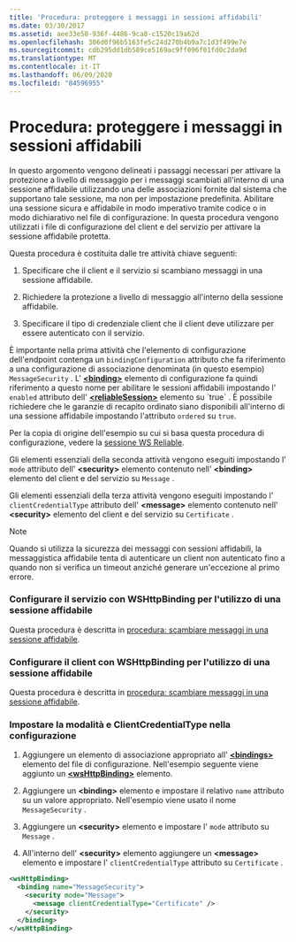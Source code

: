 ```yaml
---
title: 'Procedura: proteggere i messaggi in sessioni affidabili'
ms.date: 03/30/2017
ms.assetid: aee33e50-936f-4486-9ca8-c1520c19a62d
ms.openlocfilehash: 306d0f96b5163fe5c24d270b4b9a7c1d3f499e7e
ms.sourcegitcommit: cdb295dd1db589ce5169ac9ff096f01fd0c2da9d
ms.translationtype: MT
ms.contentlocale: it-IT
ms.lasthandoff: 06/09/2020
ms.locfileid: "84596955"
---
```

# <a name="how-to-secure-messages-within-reliable-sessions"></a>Procedura: proteggere i messaggi in sessioni affidabili

In questo argomento vengono delineati i passaggi necessari per attivare la protezione a livello di messaggio per i messaggi scambiati all'interno di una sessione affidabile utilizzando una delle associazioni fornite dal sistema che supportano tale sessione, ma non per impostazione predefinita. Abilitare una sessione sicura e affidabile in modo imperativo tramite codice o in modo dichiarativo nel file di configurazione. In questa procedura vengono utilizzati i file di configurazione del client e del servizio per attivare la sessione affidabile protetta.

Questa procedura è costituita dalle tre attività chiave seguenti:

1. Specificare che il client e il servizio si scambiano messaggi in una sessione affidabile.

1. Richiedere la protezione a livello di messaggio all'interno della sessione affidabile.

1. Specificare il tipo di credenziale client che il client deve utilizzare per essere autenticato con il servizio.

È importante nella prima attività che l'elemento di configurazione dell'endpoint contenga un `bindingConfiguration` attributo che fa riferimento a una configurazione di associazione denominata (in questo esempio) `MessageSecurity` . L' [**\<binding>**](../../configure-apps/file-schema/wcf/bindings.md) elemento di configurazione fa quindi riferimento a questo nome per abilitare le sessioni affidabili impostando l' `enabled` attributo dell' [**\<reliableSession>**](https://docs.microsoft.com/previous-versions/ms731375(v=vs.90)) elemento su `true` . È possibile richiedere che le garanzie di recapito ordinato siano disponibili all'interno di una sessione affidabile impostando l'attributo `ordered` su `true`.

Per la copia di origine dell'esempio su cui si basa questa procedura di configurazione, vedere la [sessione WS Reliable](../samples/ws-reliable-session.md).

Gli elementi essenziali della seconda attività vengono eseguiti impostando l' `mode` attributo dell' **\<security>** elemento contenuto nell' **\<binding>** elemento del client e del servizio su `Message` .

Gli elementi essenziali della terza attività vengono eseguiti impostando l' `clientCredentialType` attributo dell' **\<message>** elemento contenuto nell' **\<security>** elemento del client e del servizio su `Certificate` .

> [!NOTE]
> Quando si utilizza la sicurezza dei messaggi con sessioni affidabili, la messaggistica affidabile tenta di autenticare un client non autenticato fino a quando non si verifica un timeout anziché generare un'eccezione al primo errore.

### <a name="configure-the-service-with-a-wshttpbinding-to-use-a-reliable-session"></a>Configurare il servizio con WSHttpBinding per l'utilizzo di una sessione affidabile

Questa procedura è descritta in [procedura: scambiare messaggi in una sessione affidabile](how-to-exchange-messages-within-a-reliable-session.md).

### <a name="configure-the-client-with-a-wshttpbinding-to-use-a-reliable-session"></a>Configurare il client con WSHttpBinding per l'utilizzo di una sessione affidabile

Questa procedura è descritta in [procedura: scambiare messaggi in una sessione affidabile](how-to-exchange-messages-within-a-reliable-session.md).

### <a name="set-the-mode-and-clientcredentialtype-in-configuration"></a>Impostare la modalità e ClientCredentialType nella configurazione

1. Aggiungere un elemento di associazione appropriato all' [**\<bindings>**](../../configure-apps/file-schema/wcf/bindings.md) elemento del file di configurazione. Nell'esempio seguente viene aggiunto un [**\<wsHttpBinding>**](../../configure-apps/file-schema/wcf/wshttpbinding.md) elemento.

1. Aggiungere un **\<binding>** elemento e impostare il relativo `name` attributo su un valore appropriato. Nell'esempio viene usato il nome `MessageSecurity` .

1. Aggiungere un **\<security>** elemento e impostare l' `mode` attributo su `Message` .

1. All'interno dell' **\<security>** elemento aggiungere un **\<message>** elemento e impostare l' `clientCredentialType` attributo su `Certificate` .

```xml
<wsHttpBinding>
  <binding name="MessageSecurity">
    <security mode="Message">
      <message clientCredentialType="Certificate" />
    </security>
  </binding>
</wsHttpBinding>
```
